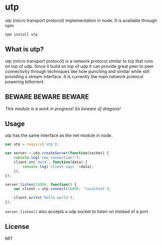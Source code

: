 # utp

utp (micro transport protocol) implementation in node.
It is available through npm

	npm install utp

## What is utp?

utp (micro transport protocol) is a network protocol similar to tcp that runs on top of udp.
Since it build on top of udp it can provide great peer to peer connectivity
through techniques like hole punching and similar while still providing a stream interface.
It is currently the main network protocol powering bittorrent.

## BEWARE BEWARE BEWARE

*This module is a work in progress! So beware of dragons!*

## Usage

utp has the same interface as the net module in node.

``` js
var utp = require('utp');

var server = utp.createServer(function(socket) {
	console.log('new connection!');
	client.on('data', function(data) {
		console.log('client says '+data);
	});
});

server.listen(10000, function() {
	var client = utp.connect(10000, 'localhost');

	client.write('hello world');
});
```

`server.listen()` also accepts a udp socket to listen on instead of a port.


## License

MIT